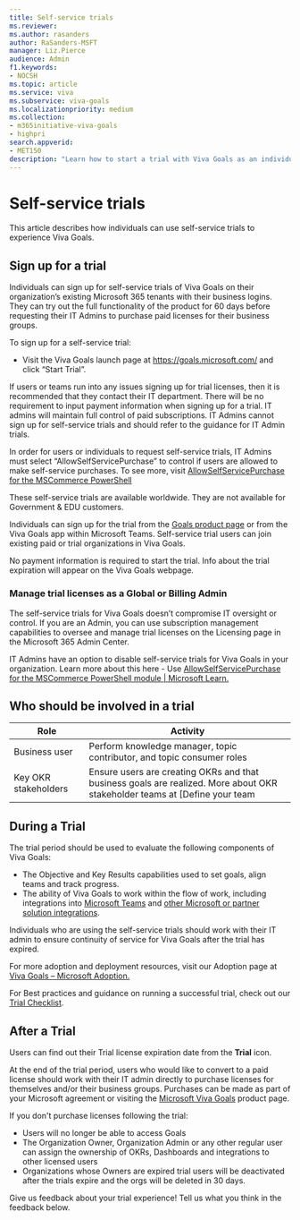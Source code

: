 ```yaml
---
title: Self-service trials
ms.reviewer: 
ms.author: rasanders
author: RaSanders-MSFT
manager: Liz.Pierce
audience: Admin
f1.keywords:
- NOCSH
ms.topic: article
ms.service: viva
ms.subservice: viva-goals
ms.localizationpriority: medium
ms.collection:  
- m365initiative-viva-goals
- highpri  
search.appverid:
- MET150
description: "Learn how to start a trial with Viva Goals as an individual."
---
```


# Self-service trials  

This article describes how individuals can use self-service trials to experience Viva Goals.  

## Sign up for a trial

Individuals can sign up for self-service trials of Viva Goals on their organization’s existing Microsoft 365 tenants with their business logins. They can try out the full functionality of the product for 60 days before requesting their IT Admins to purchase paid licenses for their business groups.  

To sign up for a self-service trial:

- Visit the Viva Goals launch page at https://goals.microsoft.com/ and click “Start Trial”.

If users or teams run into any issues signing up for trial licenses, then it is recommended that they contact their IT department. There will be no requirement to input payment information when signing up for a trial. IT admins will maintain full control of paid subscriptions. IT Admins cannot sign up for self-service trials and should refer to the guidance for IT Admin trials.  

In order for users or individuals to request self-service trials, IT Admins must select “AllowSelfServicePurchase” to control if users are allowed to make self-service purchases. To see more, visit [AllowSelfServicePurchase for the MSCommerce PowerShell ](/microsoft-365/commerce/subscriptions/allowselfservicepurchase-powershell?)

These self-service trials are available worldwide. They are not available for Government & EDU customers.

Individuals can sign up for the trial from the [Goals product page](https://goals.microsoft.com/) or from the Viva Goals app within Microsoft Teams. Self-service trial users can join existing paid or trial organizations in Viva Goals.    

No payment information is required to start the trial. Info about the trial expiration will appear on the Viva Goals webpage.

### Manage trial licenses as a Global or Billing Admin 

The self-service trials for Viva Goals doesn’t compromise IT oversight or control.  If you are an Admin, you can use subscription management capabilities to oversee and manage trial licenses on the Licensing page in the Microsoft 365 Admin Center. 

IT Admins have an option to disable self-service trials for Viva Goals in your organization. Learn more about this here - Use [AllowSelfServicePurchase for the MSCommerce PowerShell module | Microsoft Learn. ](/microsoft-365/commerce/subscriptions/allowselfservicepurchase-powershell?)

## Who should be involved in a trial 

|Role  |Activity  |
|---------|---------|
|Business user      |Perform knowledge manager, topic contributor, and topic consumer roles          |
|Key OKR stakeholders      |Ensure users are creating OKRs and that business goals are realized. More about OKR stakeholder teams at [Define your team | Microsoft Learn. ](define-your-team.md)        |

## During a Trial 

The trial period should be used to evaluate the following components of Viva Goals: 

- The Objective and Key Results capabilities used to set goals, align teams and track progress. 
- The ability of Viva Goals to work within the flow of work, including integrations into [Microsoft Teams](ms-teams-integration.md) and [other Microsoft or partner solution integrations](integrations-overview.md).  

Individuals who are using the self-service trials should work with their IT admin to ensure continuity of service for Viva Goals after the trial has expired.  

For more adoption and deployment resources, visit our Adoption page at [Viva Goals – Microsoft Adoption. ](https://adoption.microsoft.com/en-us/viva/goals/) 

For Best practices and guidance on running a successful trial, check out our [Trial Checklist](trials-checklist.md). 

## After a Trial

Users can find out their Trial license expiration date from the **Trial** icon.  

At the end of the trial period, users who would like to convert to a paid license should work with their IT admin directly to purchase licenses for themselves and/or their business groups. Purchases can be made as part of your Microsoft agreement or visiting the [Microsoft Viva Goals](https://www.microsoft.com/en-us/microsoft-viva/goals) product page. 

If you don't purchase licenses following the trial: 

- Users will no longer be able to access Goals  
- The Organization Owner, Organization Admin or any other regular user can assign the ownership of OKRs, Dashboards and integrations to other licensed users 
- Organizations whose Owners are expired trial users will be deactivated after the trials expire and the orgs will be deleted in 30 days.

Give us feedback about your trial experience! Tell us what you think in the feedback below.